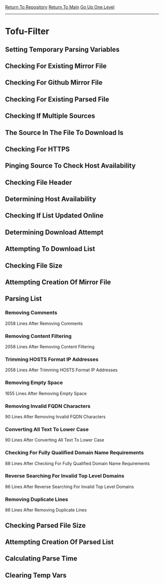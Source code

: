 [Return To Repository](https://github.com/deathbybandaid/piholeparser/)
[Return To Main](https://github.com/deathbybandaid/piholeparser/blob/master/RecentRunLogs/Mainlog.md)
[Go Up One Level](https://github.com/deathbybandaid/piholeparser/blob/master/RecentRunLogs/TopLevelScripts/30-Processing-External-Blacklists.md)
____________________________________
# Tofu-Filter
## Setting Temporary Parsing Variables
## Checking For Existing Mirror File
## Checking For Github Mirror File
## Checking For Existing Parsed File
## Checking If Multiple Sources
## The Source In The File To Download Is
## Checking For HTTPS
## Pinging Source To Check Host Availability
## Checking File Header
## Determining Host Availability
## Checking If List Updated Online
## Determining Download Attempt
## Attempting To Download List
## Checking File Size
## Attempting Creation Of Mirror File
## Parsing List
### Removing Comments
2058 Lines After Removing Comments
### Removing Content Filtering
2058 Lines After Removing Content Filtering
### Trimming HOSTS Format IP Addresses
2058 Lines After Trimming HOSTS Format IP Addresses
### Removing Empty Space
1655 Lines After Removing Empty Space
### Removing Invalid FQDN Characters
90 Lines After Removing Invalid FQDN Characters
### Converting All Text To Lower Case
90 Lines After Converting All Text To Lower Case
### Checking For Fully Qualified Domain Name Requirements
88 Lines After Checking For Fully Qualified Domain Name Requirements
### Reverse Searching For Invalid Top Level Domains
86 Lines After Reverse Searching For Invalid Top Level Domains
### Removing Duplicate Lines
86 Lines After Removing Duplicate Lines
## Checking Parsed File Size
## Attempting Creation Of Parsed List
## Calculating Parse Time
## Clearing Temp Vars
